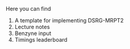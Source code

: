 Here you can find
1. A template for implementing DSRG-MRPT2
2. Lecture notes
3. Benzyne input
4. Timings leaderboard
